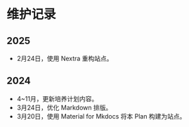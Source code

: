 # 维护记录

## 2025

- 2月24日，使用 Nextra 重构站点。

## 2024

- 4~11月，更新培养计划内容。
- 3月24日，优化 Markdown 排版。
- 3月20日，使用 Material for Mkdocs 将本 Plan 构建为站点。
